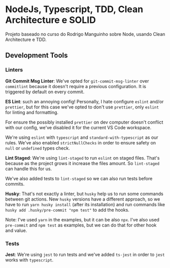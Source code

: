 # NodeJs, Typescript, TDD, Clean Architecture e SOLID

Projeto baseado no curso do Rodrigo Manguinho sobre Node, usando Clean Architecture e TDD.

## Development Tools

### Linters

**Git Commit Msg Linter**: We've opted for `git-commit-msg-linter` over `commitlint` because it doesn't require a previous configuration. It is triggered by default on every commit.

**ES Lint**: such an annoying config! Personally, I hate configure `eslint` and/or `prettier`, but for this case we've opted to don't use `prettier`, only `eslint` for linting and formatting.

For ensure the possibly installed `prettier` on dev computer doesn't conflict with our config, we've disabled it for the current VS Code workspace.

We're using `eslint` with `typescript` and `standard-with-typescript` as our rules. We've also enabled `strictNullChecks` in order to ensure safety on `null` or `undefined` types check.

**Lint Staged**: We're using `lint-staged` to run `eslint` on staged files. That's because as the project grows it increase the files amount. So `lint-staged` can handle this for us.

We've also added tests to `lint-staged` so we can also run tests before commits.

**Husky**: That's not exactly a linter, but `husky` help us to run some commands between git actions. New `husky` versions have a different approach, so we have to run `yarn husky install` (after its installation) and run commands like `husky add .husky/pre-commit "npm test"` to add the hooks.

Note: I've used `yarn` in the examples, but it can be also `npx`. I've also used `pre-commit` and `npm test` as examples, but we can do that for other hook and value.

### Tests

**Jest**: We're using `jest` to run tests and we've added `ts-jest` in order to `jest` works with `typescript`.
